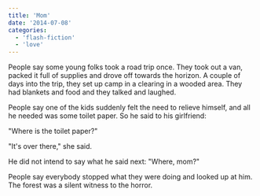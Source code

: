 ```yaml
---
title: 'Mom'
date: '2014-07-08'
categories:
  - 'flash-fiction'
  - 'love'
---
```


People say some young folks took a road trip once. They took out a van, packed
it full of supplies and drove off towards the horizon. A couple of days into the
trip, they set up camp in a clearing in a wooded area. They had blankets and
food and they talked and laughed.

<!-- truncate -->


People say one of the kids suddenly felt the need to relieve himself, and all he
needed was some toilet paper. So he said to his girlfriend:

"Where is the toilet paper?"

"It's over there," she said.

He did not intend to say what he said next: "Where, mom?"

People say everybody stopped what they were doing and looked up at him. The
forest was a silent witness to the horror.

